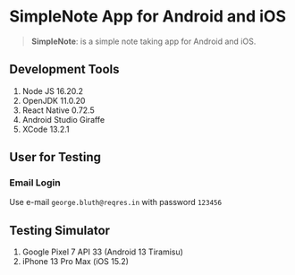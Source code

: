 # SimpleNote App for Android and iOS

>**SimpleNote**: is a simple note taking app for Android and iOS.

## Development Tools
1. Node JS 16.20.2
2. OpenJDK 11.0.20
3. React Native 0.72.5
4. Android Studio Giraffe
5. XCode 13.2.1

## User for Testing

### Email Login
Use e-mail `george.bluth@reqres.in` with password `123456`

## Testing Simulator
1. Google Pixel 7 API 33 (Android 13 Tiramisu)
2. iPhone 13 Pro Max (iOS 15.2)

